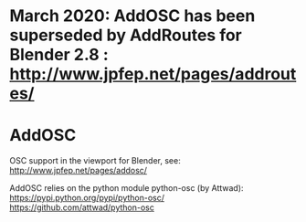 # March 2020: AddOSC has been superseded by AddRoutes for Blender 2.8 : http://www.jpfep.net/pages/addroutes/

# AddOSC
OSC support in the viewport for Blender, see: http://www.jpfep.net/pages/addosc/

AddOSC relies on the python module python-osc (by Attwad): 
https://pypi.python.org/pypi/python-osc/
https://github.com/attwad/python-osc

 
